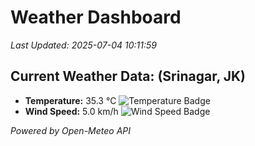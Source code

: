 
# Weather Dashboard

_Last Updated: 2025-07-04 10:11:59_

## Current Weather Data: (Srinagar, JK)
- **Temperature:** 35.3 °C ![Temperature Badge](https://img.shields.io/badge/Temperature-High%20Temp-orange)
- **Wind Speed:** 5.0 km/h ![Wind Speed Badge](https://img.shields.io/badge/Wind%20Speed-Light%20Wind-blue)

*Powered by Open-Meteo API*
